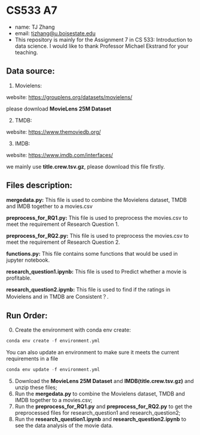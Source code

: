 # CS533 A7
- name: TJ Zhang
- email: tjzhang@u.boisestate.edu
- This repository is mainly for the Assignment 7 in CS 533: Introduction to data science. I would like to thank Professor Michael Ekstrand for your teaching.


## Data source:

1. Movielens:

website: https://grouplens.org/datasets/movielens/

please download **MovieLens 25M Dataset**

2. TMDB: 

website: https://www.themoviedb.org/

3. IMDB:

website: https://www.imdb.com/interfaces/

we mainly use **title.crew.tsv.gz**, please download this file firstly.

## Files description:

**mergedata.py:** This file is used to combine the Movielens dataset, TMDB and IMDB together to a movies.csv

**preprocess_for_RQ1.py:** This file is used to preprocess the movies.csv to meet the requirement of Research Question 1.

**preprocess_for_RQ2.py:** This file is used to preprocess the movies.csv to meet the requirement of Research Question 2.

**functions.py:** This file contains some functions that would be used in jupyter notebook.

**research_question1.ipynb:** This file is used to Predict whether a movie is profitable.

**research_question2.ipynb:** This file is used to find if the ratings in Movielens and in TMDB are Consistent？.

## Run Order:
0. Create the environment with conda env create: 
```python 
conda env create -f environment.yml 
```
You can also update an environment to make sure it meets the current requirements in a file
```python 
conda env update -f environment.yml
```

5. Download the **MovieLens 25M Dataset** and **IMDB(title.crew.tsv.gz)** and unzip these files;
6. Run the **mergedata.py** to combine the Movielens dataset, TMDB and IMDB together to a movies.csv;
7. Run the **preprocess_for_RQ1.py** and **preprocess_for_RQ2.py** to get the preprocessed files for research_question1 and research_question2;
8. Run the **research_question1.ipynb** and **research_question2.ipynb** to see the data analysis of the movie data.


